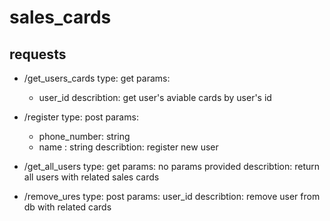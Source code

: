 # sales_cards
##  requests

* /get_users_cards
  type:
    get
  params:
  - user_id
  describtion:
  get user's aviable cards by user's id

* /register
  type:
    post
  params:
  - phone_number: string
  - name : string
  describtion:
  register new user

* /get_all_users
  type:
    get
  params:
    no params provided
  describtion:
  return all users with related sales cards
  
* /remove_ures
  type:
    post
  params:
    user_id
  describtion:
  remove user from db with related cards
